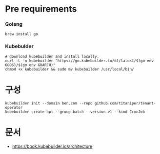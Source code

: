 # Pre requirements
### Golang
```
brew install go
```

### Kubebulder

```
# download kubebuilder and install locally.
curl -L -o kubebuilder "https://go.kubebuilder.io/dl/latest/$(go env GOOS)/$(go env GOARCH)"
chmod +x kubebuilder && sudo mv kubebuilder /usr/local/bin/
```


# 구성 
```
kubebuilder init --domain ben.com --repo github.com/titaniper/tenant-operator
kubebuilder create api --group batch --version v1 --kind CronJob
```

# 문서 
- https://book.kubebuilder.io/architecture 
